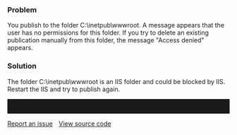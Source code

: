 ### Problem

You publish to the folder C:\\inetpub\\wwwroot. A message appears that
the user has no permissions for this folder. If you try to delete an
existing publication manually from this folder, the message "Access
denied" appears.

### Solution

The folder C:\\inetpub\\wwwroot is an IIS folder and could be blocked by
IIS. Restart the IIS and try to publish again.

<hr style="padding-top:2rem" />
<a href="https://github.com/process4/docs/issues" target="_blank" class="bgw btn btn-primary btn-lg shadow-sm">Report an issue</a>
<a href="https://github.com/process4/docs" target="_blank" class="bgw btn btn-primary btn-lg shadow-sm" style="margin-left:10px;">View source code</a>
